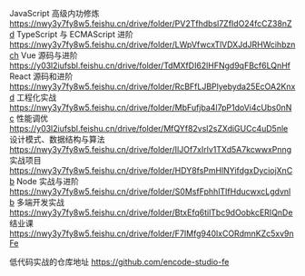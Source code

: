 JavaScript 高级内功修炼
https://nwy3y7fy8w5.feishu.cn/drive/folder/PV2Tfhdbsl7ZfIdO24fcCZ38nZd
TypeScript 与 ECMAScript 进阶
https://nwy3y7fy8w5.feishu.cn/drive/folder/LWpVfwcxTlVDXJdJRHWcihbznch
Vue 源码与进阶
https://y03l2iufsbl.feishu.cn/drive/folder/TdMXfDI62lHFNgd9qFBcf6LQnHf
React 源码和进阶 https://nwy3y7fy8w5.feishu.cn/drive/folder/RcBFfLJBPlyebyda25EcOA2Knxd
工程化实战
https://nwy3y7fy8w5.feishu.cn/drive/folder/MbFufjba4l7pP1doVi4cUbs0nNc
性能调优
https://y03l2iufsbl.feishu.cn/drive/folder/MfQYf82vsl2sZXdiGUCc4uD5nle
设计模式、数据结构与算法
https://nwy3y7fy8w5.feishu.cn/drive/folder/IlJOf7xIrlv1TXd5A7kcwwxPnng
实战项目
https://nwy3y7fy8w5.feishu.cn/drive/folder/HDY8fsPmHlNYifdgxDyciojXnCb
Node 实战与进阶
https://nwy3y7fy8w5.feishu.cn/drive/folder/S0MsfFphhlTIfHducwxcLgdvnlb
多端开发实战
https://nwy3y7fy8w5.feishu.cn/drive/folder/BtxEfq6tilTbc9dOobkcERIQnDe
结业课
https://nwy3y7fy8w5.feishu.cn/drive/folder/F7IMfg940lxCORdmnKZc5xv9nFe

低代码实战的仓库地址 https://github.com/encode-studio-fe
